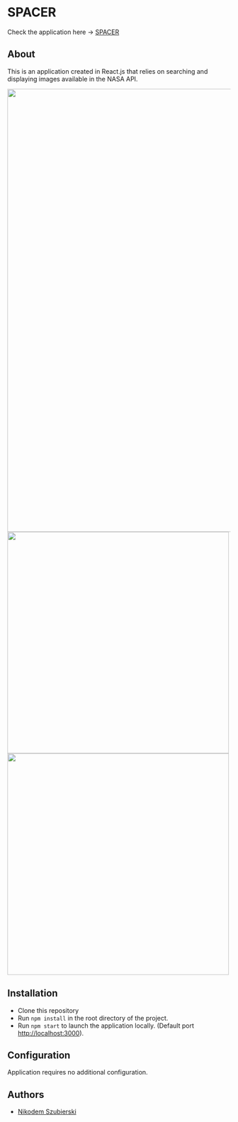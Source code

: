 # SPACER
Check the application here -> [SPACER](https://szubierski.github.io/SPACER/)
## About
This is an application created in React.js that relies on searching and displaying images available in the NASA API.
<p float="left">
  <img src="https://github.com/Szubierski/SPACER/assets/87711025/dd0fbddc-0566-4684-9bd6-55d8737545ee" width="1000" />
  <img src="https://github.com/Szubierski/SPACER/assets/87711025/85108baf-cbd5-4fc1-9fa1-e2366fff53de" width="500" /> 
  <img src="https://github.com/Szubierski/SPACER/assets/87711025/69febe14-9823-457f-bcd6-25e888ecb920" width="500" />
</p>

## Installation
* Clone this repository
* Run `npm install` in the root directory of the project.
* Run `npm start` to launch the application locally. (Default port [http://localhost:3000](http://localhost:3000)).

## Configuration
Application requires no additional configuration.

## Authors
- [Nikodem Szubierski](https://github.com/Szubierski)

